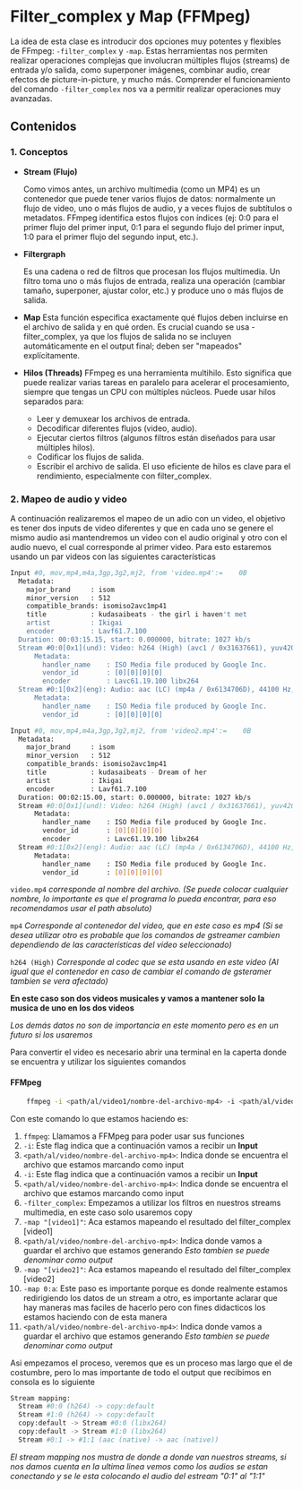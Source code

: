 # Filter_complex y Map (FFMpeg)

La idea de esta clase es introducir dos opciones muy potentes y flexibles de FFmpeg: `-filter_complex` y `-map`.
Estas herramientas nos permiten realizar operaciones complejas que involucran múltiples flujos (streams) de entrada y/o salida, como superponer imágenes, combinar audio, crear efectos de picture-in-picture, y mucho más. Comprender el funcionamiento del comando `-filter_complex` nos va a permitir realizar operaciones muy avanzadas.


## Contenidos

### 1. Conceptos 

- **Stream (Flujo)**

    Como vimos antes, un archivo multimedia (como un MP4) es un contenedor que puede tener varios flujos de datos: normalmente un flujo de video, uno o más flujos de audio, y a veces flujos de subtítulos o metadatos. FFmpeg identifica estos flujos con índices (ej: 0:0 para el primer flujo del primer input, 0:1 para el segundo flujo del primer input, 1:0 para el primer flujo del segundo input, etc.).


- **Filtergraph**

    Es una cadena o red de filtros que procesan los flujos multimedia. Un filtro toma uno o más flujos de entrada, realiza una operación (cambiar tamaño, superponer, ajustar color, etc.) y produce uno o más flujos de salida.

- **Map**
    Esta función especifica exactamente qué flujos deben incluirse en el archivo de salida y en qué orden. Es crucial cuando se usa -filter_complex, ya que los flujos de salida no se incluyen automáticamente en el output final; deben ser "mapeados" explícitamente. 

- **Hilos (Threads)**
    FFmpeg es una herramienta multihilo. Esto significa que puede realizar varias tareas en paralelo para acelerar el procesamiento, siempre que tengas un CPU con múltiples núcleos. Puede usar hilos separados para:

    - Leer y demuxear los archivos de entrada.
    - Decodificar diferentes flujos (video, audio).
    - Ejecutar ciertos filtros (algunos filtros están diseñados para usar múltiples hilos).
    - Codificar los flujos de salida.
    - Escribir el archivo de salida. El uso eficiente de hilos es clave para el rendimiento, especialmente con filter_complex.

### 2. Mapeo de audio y video

A continuación realizaremos el mapeo de un adio con un video, el objetivo es tener dos inputs de video diferentes y que en cada uno se genere el mismo audio asi mantendremos un video con el audio original y otro con el audio nuevo, el cual corresponde al primer video.
Para esto estaremos usando un par videos con las siguientes características

``` bash
Input #0, mov,mp4,m4a,3gp,3g2,mj2, from 'video.mp4':=    0B
  Metadata:
    major_brand     : isom
    minor_version   : 512
    compatible_brands: isomiso2avc1mp41
    title           : kudasaibeats - the girl i haven't met
    artist          : Ikigai
    encoder         : Lavf61.7.100
  Duration: 00:03:15.15, start: 0.000000, bitrate: 1027 kb/s
  Stream #0:0[0x1](und): Video: h264 (High) (avc1 / 0x31637661), yuv420p(tv, bt709, progressive), 1280x720 [SAR 1:1 DAR 16:9], 889 kb/s, 29.97 fps, 29.97 tbr, 30k tbn (default)
      Metadata:
        handler_name    : ISO Media file produced by Google Inc.
        vendor_id       : [0][0][0][0]
        encoder         : Lavc61.19.100 libx264
  Stream #0:1[0x2](eng): Audio: aac (LC) (mp4a / 0x6134706D), 44100 Hz, stereo, fltp, 129 kb/s (default)
      Metadata:
        handler_name    : ISO Media file produced by Google Inc.
        vendor_id       : [0][0][0][0]
```

``` bash
Input #0, mov,mp4,m4a,3gp,3g2,mj2, from 'video2.mp4':=    0B
  Metadata:
    major_brand     : isom
    minor_version   : 512
    compatible_brands: isomiso2avc1mp41
    title           : kudasaibeats - Dream of her
    artist          : Ikigai
    encoder         : Lavf61.7.100
  Duration: 00:02:15.00, start: 0.000000, bitrate: 1027 kb/s
  Stream #0:0[0x1](und): Video: h264 (High) (avc1 / 0x31637661), yuv420p(tv, bt709, progressive), 1280x720 [SAR 1:1 DAR 16:9], 889 kb/s, 29.97 fps, 29.97 tbr, 30k tbn (default)
      Metadata:
        handler_name    : ISO Media file produced by Google Inc.
        vendor_id       : [0][0][0][0]
        encoder         : Lavc61.19.100 libx264
  Stream #0:1[0x2](eng): Audio: aac (LC) (mp4a / 0x6134706D), 44100 Hz, stereo, fltp, 129 kb/s (default)
      Metadata:
        handler_name    : ISO Media file produced by Google Inc.
        vendor_id       : [0][0][0][0]
```

`video.mp4` *corresponde al nombre del archivo. (Se puede colocar cualquier nombre, lo importante es que el programa lo pueda encontrar, para eso recomendamos usar el path absoluto)*

`mp4` *Corresponde al contenedor del video, que en este caso es mp4 (Si se desea utilizar otro es probable que los comandos de gstreamer cambien dependiendo de las características del video seleccionado)*

`h264 (High)` *Corresponde al codec que se esta usando en este video (Al igual que el contenedor en caso de cambiar el comando de gsteramer tambien se vera afectado)*

**En este caso son dos videos musicales y vamos a mantener solo la musica de uno en los dos videos**

*Los demás datos no son de importancia en este momento pero es en un futuro si los usaremos*

Para convertir el video es necesario abrir una terminal en la caperta donde se encuentra y utilizar los siguientes comandos

#### FFMpeg

``` bash
    ffmpeg -i <path/al/video1/nombre-del-archivo-mp4> -i <path/al/video1/nombre-del-archivo-mp4> -filter_complex "[0:v]copy[video1];[1:v]copy[video2];" -map "[video1]" <path/al/output1/nombre-del-archivo-mp4> -map "[video2]" -map 0:a <path/al/output2/nombre-del-archivo-mp4>
```

Con este comando lo que estamos haciendo es:

1. `ffmpeg`: Llamamos a FFMpeg para poder usar sus funciones
2. `-i`: Este flag indica que a continuación vamos a recibir un **Input**
3. `<path/al/video/nombre-del-archivo-mp4>`: Indica donde se encuentra el archivo que estamos marcando como input
4. `-i`: Este flag indica que a continuación vamos a recibir un **Input**
5. `<path/al/video/nombre-del-archivo-mp4>`: Indica donde se encuentra el archivo que estamos marcando como input
6. `-filter_complex`: Empezamos a utilizar los filtros en nuestros streams multimedia, en este caso solo usaremos copy 
7. `-map "[video1]"`: Aca estamos mapeando el resultado del filter_complex [video1]
8. `<path/al/video/nombre-del-archivo-mp4>`: Indica donde vamos a guardar el archivo que estamos generando *Esto tambien se puede denominar como output*
9. `-map "[video2]"`: Aca estamos mapeando el resultado del filter_complex [video2]
10. `-map 0:a`: Este paso es importante porque es donde realmente estamos redirigiendo los datos de un stream a otro, es importante aclarar que hay maneras mas faciles de hacerlo pero con fines didacticos los estamos haciendo con de esta manera
11. `<path/al/video/nombre-del-archivo-mp4>`: Indica donde vamos a guardar el archivo que estamos generando *Esto tambien se puede denominar como output*

Asi empezamos el proceso, veremos que es un proceso mas largo que el de costumbre, pero lo mas importante de todo el output que recibimos en consola es lo siguiente

```bash
Stream mapping:
  Stream #0:0 (h264) -> copy:default
  Stream #1:0 (h264) -> copy:default
  copy:default -> Stream #0:0 (libx264)
  copy:default -> Stream #1:0 (libx264)
  Stream #0:1 -> #1:1 (aac (native) -> aac (native))
```

*El stream mapping nos mustra de donde a donde van nuestros streams, si nos damos cuenta en la ultima linea vemos como los audios se estan conectando y se le esta  colocando el audio del estream "0:1" al "1:1"*

